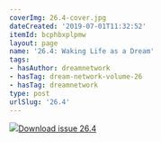 ```yaml
---
coverImg: 26.4-cover.jpg
dateCreated: '2019-07-01T11:32:52'
itemId: bcphbxplpmw
layout: page
name: '26.4: Waking Life as a Dream'
tags:
- hasAuthor: dreamnetwork
- hasTag: dream-network-volume-26
- hasTag: dreamnetwork
type: post
urlSlug: '26.4'
---
```

<img class="card-journal-img" src="../images/26.4-rect.jpg"/><a href="../files/pdfs/Volume_26/26.4_waking_life_as_dream.pdf" download="">Download issue 26.4</a>
